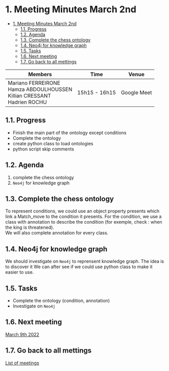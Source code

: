 
# 1. Meeting Minutes March 2nd

- [1. Meeting Minutes March 2nd](#1-meeting-minutes-march-2nd)
  - [1.1. Progress](#11-progress)
  - [1.2. Agenda](#12-agenda)
  - [1.3. Complete the chess ontology](#13-complete-the-chess-ontology)
  - [1.4. Neo4j for knowledge graph](#14-neo4j-for-knowledge-graph)
  - [1.5. Tasks](#15-tasks)
  - [1.6. Next meeting](#16-next-meeting)
  - [1.7. Go back to all mettings](#17-go-back-to-all-mettings)

| Members 	| Time 	| Venue 	|
|---	|---	|---	|
| Mariano FERREIRONE<br>Hamza ABDOULHOUSSEN<br>Killian CRESSANT<br>Hadrien ROCHU 	| 15h15 - 16h15 	| Google Meet 	|

## 1.1. Progress
- Finish the main part of the ontology except conditions
- Complete the ontology
- create python class to load ontologies
- python script skip comments


## 1.2. Agenda
1. complete the chess ontology
2. `Neo4j` for knowledge graph


## 1.3. Complete the chess ontology
To represent conditions, we could use an object property presents which link a Match_move to the
condition it presents. For the condition, we use a class with annotation to describe the condition (for exemple, check : when the king is threatened).  
We will also complete annotation for every class.


## 1.4. Neo4j for knowledge graph
We should investigate on `Neo4j` to reprensent knowledge graph. The idea is to discover it
We can after see if we could use python class to make it easier to use.


## 1.5. Tasks
- Complete the ontology (condition, annotation)
- Investigate on `Neo4j`

## 1.6. Next meeting
[March 9th 2022](2022_03_09.md)

## 1.7. Go back to all mettings
[List of meetings](../ReadMe.md)

